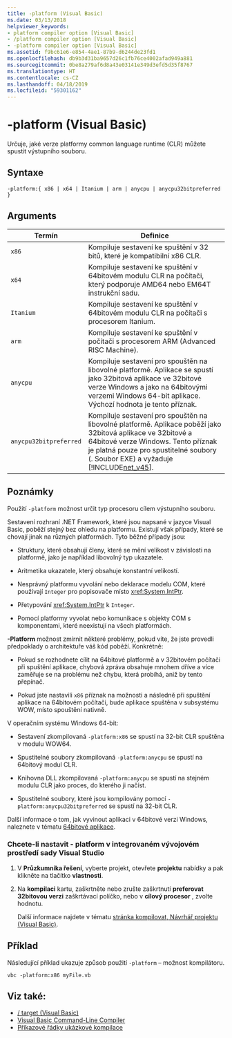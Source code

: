 ```yaml
---
title: -platform (Visual Basic)
ms.date: 03/13/2018
helpviewer_keywords:
- platform compiler option [Visual Basic]
- /platform compiler option [Visual Basic]
- -platform compiler option [Visual Basic]
ms.assetid: f9bc61e6-e854-4ae1-87b9-d6244de23fd1
ms.openlocfilehash: db9b3d31ba9657d26c1fb76ce4002afad949a881
ms.sourcegitcommit: 0be8a279af6d8a43e03141e349d3efd5d35f8767
ms.translationtype: HT
ms.contentlocale: cs-CZ
ms.lasthandoff: 04/18/2019
ms.locfileid: "59301162"
---
```

# <a name="-platform-visual-basic"></a>-platform (Visual Basic)
Určuje, jaké verze platformy common language runtime (CLR) můžete spustit výstupního souboru.  
  
## <a name="syntax"></a>Syntaxe  
  
```  
-platform:{ x86 | x64 | Itanium | arm | anycpu | anycpu32bitpreferred }  
```  
  
## <a name="arguments"></a>Arguments  
  
|Termín|Definice|  
|---|---|  
|`x86`|Kompiluje sestavení ke spuštění v 32 bitů, které je kompatibilní x86 CLR.|  
|`x64`|Kompiluje sestavení ke spuštění v 64bitovém modulu CLR na počítači, který podporuje AMD64 nebo EM64T instrukční sadu.|  
|`Itanium`|Kompiluje sestavení ke spuštění v 64bitovém modulu CLR na počítači s procesorem Itanium.|  
|`arm`|Kompiluje sestavení ke spuštění v počítači s procesorem ARM (Advanced RISC Machine).|  
|`anycpu`|Kompiluje sestavení pro spouštěn na libovolné platformě. Aplikace se spustí jako 32bitová aplikace ve 32bitové verze Windows a jako na 64bitovými verzemi Windows 64-bit aplikace. Výchozí hodnota je tento příznak.|  
|`anycpu32bitpreferred`|Kompiluje sestavení pro spouštěn na libovolné platformě. Aplikace poběží jako 32bitová aplikace ve 32bitové a 64bitové verze Windows. Tento příznak je platná pouze pro spustitelné soubory (. Soubor EXE) a vyžaduje [!INCLUDE[net_v45](~/includes/net-v45-md.md)].|  
  
## <a name="remarks"></a>Poznámky  
 Použití `-platform` možnost určit typ procesoru cílem výstupního souboru.  
  
 Sestavení rozhraní .NET Framework, které jsou napsané v jazyce Visual Basic, poběží stejný bez ohledu na platformu. Existují však případy, které se chovají jinak na různých platformách. Tyto běžné případy jsou:  
  
-   Struktury, které obsahují členy, které se mění velikost v závislosti na platformě, jako je například libovolný typ ukazatele.  
  
-   Aritmetika ukazatele, který obsahuje konstantní velikostí.  
  
-   Nesprávný platformu vyvolání nebo deklarace modelu COM, které používají `Integer` pro popisovače místo <xref:System.IntPtr>.  
  
-   Přetypování <xref:System.IntPtr> k `Integer`.  
  
-   Pomocí platformy vyvolat nebo komunikace s objekty COM s komponentami, které neexistují na všech platformách.  
  
 **-Platform** možnost zmírnit některé problémy, pokud víte, že jste provedli předpoklady o architektuře váš kód poběží. Konkrétně:  
  
-   Pokud se rozhodnete cílit na 64bitové platformě a v 32bitovém počítači při spuštění aplikace, chybová zpráva obsahuje mnohem dříve a více zaměřuje se na problému než chybu, která probíhá, aniž by tento přepínač.  
  
-   Pokud jste nastavili `x86` příznak na možnosti a následně při spuštění aplikace na 64bitovém počítači, bude aplikace spuštěna v subsystému WOW, místo spouštění nativně.  
  
 V operačním systému Windows 64-bit:  
  
-   Sestavení zkompilovaná `-platform:x86` se spustí na 32-bit CLR spuštěna v modulu WOW64.  
  
-   Spustitelné soubory zkompilovaná `-platform:anycpu` se spustí na 64bitový modul CLR.  
  
-   Knihovna DLL zkompilovaná `-platform:anycpu` se spustí na stejném modulu CLR jako proces, do kterého ji načíst.  
  
-   Spustitelné soubory, které jsou kompilovány pomocí `-platform:anycpu32bitpreferred` se spustí na 32-bit CLR.  
  
 Další informace o tom, jak vyvinout aplikaci v 64bitové verzi Windows, naleznete v tématu [64bitové aplikace](../../../framework/64-bit-apps.md).  
  
### <a name="to-set--platform-in-the-visual-studio-ide"></a>Chcete-li nastavit - platform v integrovaném vývojovém prostředí sady Visual Studio  
  
1. V **Průzkumníka řešení**, vyberte projekt, otevřete **projektu** nabídky a pak klikněte na tlačítko **vlastnosti**.  
  
2. Na **kompilaci** kartu, zaškrtněte nebo zrušte zaškrtnutí **preferovat 32bitovou verzi** zaškrtávací políčko, nebo v **cílový procesor** , zvolte hodnotu.  
  
     Další informace najdete v tématu [stránka kompilovat, Návrhář projektu (Visual Basic)](/visualstudio/ide/reference/compile-page-project-designer-visual-basic).  
  
## <a name="example"></a>Příklad  
 Následující příklad ukazuje způsob použití `-platform` – možnost kompilátoru.  
  
```console
vbc -platform:x86 myFile.vb  
```  
  
## <a name="see-also"></a>Viz také:

- [/ target (Visual Basic)](target.md)
- [Visual Basic Command-Line Compiler](index.md)
- [Příkazové řádky ukázkové kompilace](sample-compilation-command-lines.md)
